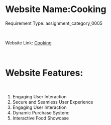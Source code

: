 <h1>Website Name:Cooking</h1>
<p>Requirement Type: assignment_category_0005</p>

</br>

Website Link: <a href="http://localhost:5173/" target="_blank">Cooking</a>

</br>


<h1>Website Features:</h1>

</br>

<ol>
  <li>Engaging User Interaction</li>
  <li>Secure and Seamless User Experience</li>
  <li>Engaging User Interaction</li>
  <li>Dynamic Purchase System:</li>
  <li>Interactive Food Showcase</li>

</ol>



